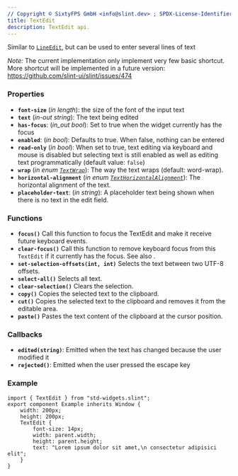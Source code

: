 ```yaml
---
// Copyright © SixtyFPS GmbH <info@slint.dev> ; SPDX-License-Identifier: MIT
title: TextEdit
description: TextEdit api.
---
```


Similar to [`LineEdit`](#lineedit), but can be used to enter several lines of text

_Note:_ The current implementation only implement very few basic shortcut. More
shortcut will be implemented in a future version: <https://github.com/slint-ui/slint/issues/474>

### Properties

-   **`font-size`** (_in_ _length_): the size of the font of the input text
-   **`text`** (_in-out_ _string_): The text being edited
-   **`has-focus`**: (_in_out_ _bool_): Set to true when the widget currently has the focus
-   **`enabled`**: (_in_ _bool_): Defaults to true. When false, nothing can be entered
-   **`read-only`** (_in_ _bool_): When set to true, text editing via keyboard and mouse is disabled but selecting text is still enabled as well as editing text programmatically (default value: `false`)
-   **`wrap`** (_in_ _enum [`TextWrap`](../builtins/enums.md#textwrap)_): The way the text wraps (default: word-wrap).
-   **`horizontal-alignment`** (_in_ _enum [`TextHorizontalAlignment`](../builtins/enums.md#texthorizontalalignment)_): The horizontal alignment of the text.
-   **`placeholder-text`**: (_in_ _string_): A placeholder text being shown when there is no text in the edit field.

### Functions

-   **`focus()`** Call this function to focus the TextEdit and make it receive future keyboard events.
-   **`clear-focus()`** Call this function to remove keyboard focus from this `TextEdit` if it currently has the focus. See also [](../concepts/focus.md).
-   **`set-selection-offsets(int, int)`** Selects the text between two UTF-8 offsets.
-   **`select-all()`** Selects all text.
-   **`clear-selection()`** Clears the selection.
-   **`copy()`** Copies the selected text to the clipboard.
-   **`cut()`** Copies the selected text to the clipboard and removes it from the editable area.
-   **`paste()`** Pastes the text content of the clipboard at the cursor position.

### Callbacks

-   **`edited(string)`**: Emitted when the text has changed because the user modified it
-   **`rejected()`**: Emitted when the user pressed the escape key

### Example

```slint
import { TextEdit } from "std-widgets.slint";
export component Example inherits Window {
    width: 200px;
    height: 200px;
    TextEdit {
        font-size: 14px;
        width: parent.width;
        height: parent.height;
        text: "Lorem ipsum dolor sit amet,\n consectetur adipisici elit";
    }
}
```
